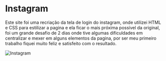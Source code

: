 # Instagram
Este site foi uma recriação da tela de login do instagram, onde utilizei HTML e CSS para estilizar a pagina e ela ficar o mais próxima possível da original, 
foi um grande desafio de 2 dias onde tive algumas dificuldades em centralizar e mexer em alguns elementos da pagina, por ser meu primeiro trabalho fiquei muito feliz e satisfeito com o resultado.

![Instagram](https://github.com/user-attachments/assets/8bfbc6c7-1d6f-49b9-9b18-797502e989ac)


